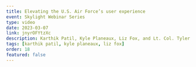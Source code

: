 ```yaml
---
title: Elevating the U.S. Air Force’s user experience
event: Skylight Webinar Series
type: video
date: 2023-03-07
link: jnyrOFYtzXc
description: Karthik Patil, Kyle Planeaux, Liz Fox, and Lt. Col. Tyler Hough talk about how the BESPIN Design Studio helps the Air Force deliver better user experiences.
tags: [karthik patil, kyle planeaux, liz fox]
order: 18
featured: false
---
```

